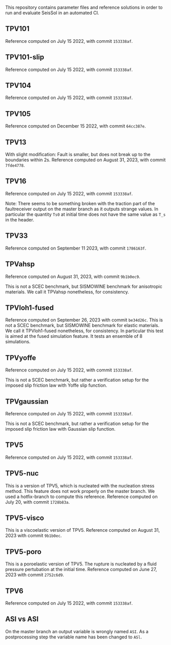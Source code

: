 This repository contains parameter files and reference solutions in order to run and evaluate SeisSol in an automated CI.

## TPV101
Reference computed on July 15 2022, with commit `153338af`.

## TPV101-slip
Reference computed on July 15 2022, with commit `153338af`.

## TPV104
Reference computed on July 15 2022, with commit `153338af`.

## TPV105
Reference computed on December 15 2022, with commit `64cc387e`.

## TPV13
With slight modification: Fault is smaller, but does not break up to the boundaries within 2s.
Reference computed on August 31, 2023, with commit `7fde4778`.

## TPV16
Reference computed on July 15 2022, with commit `153338af`.

Note: There seems to be something broken with the traction part of the faultreceiver output on the master branch as it outputs strange values. In particular the quantity `Ts0` at initial time does not have the same value as `T_s` in the header.

## TPV33
Reference computed on September 11 2023, with commit `1786163f`.

## TPVahsp
Reference computed on August 31, 2023, with commit `9b1b0ec9`.

This is not a SCEC benchmark, but SISMOWINE benchmark for anisotropic materials. We call it TPVahsp nonetheless, for consistency.

## TPVloh1-fused
Reference computed on September 26, 2023 with commit `be34d26c`.
This is not a SCEC benchmark, but SISMOWINE benchmark for elastic materials. We call it TPVloh1-fused nonetheless, for consistency.
In particular this test is aimed at the fused simulation feature. It tests an ensemble of 8 simulations.

## TPVyoffe
Reference computed on July 15 2022, with commit `153338af`.

This is not a SCEC benchmark, but rather a verification setup for the imposed slip friction law with Yoffe slip function.

## TPVgaussian
Reference computed on July 15 2022, with commit `153338af`.

This is not a SCEC benchmark, but rather a verification setup for the imposed slip friction law with Gaussian slip function.

## TPV5
Reference computed on July 15 2022, with commit `153338af`.

## TPV5-nuc
This is a version of TPV5, which is nucleated with the nucleation stress method.
This feature does not work properly on the master branch.
We used a hotfix-branch to compute this reference.
Reference computed on July 20, with commit `1728b83a`.

## TPV5-visco
This is a viscoelastic version of TPV5.
Reference computed on August 31, 2023 with commit `9b1b0ec`.

## TPV5-poro
This is a poroelastic version of TPV5.
The rupture is nucleated by a fluid pressure pertubation at the initial time.
Reference computed on June 27, 2023 with commit `2752c6d9`.

## TPV6
Reference computed on July 15 2022, with commit `153338af`.

## ASl vs ASI
On the master branch an output variable is wrongly named `ASI`. As a postprocessing step the variable name has been changed to `ASl`.
